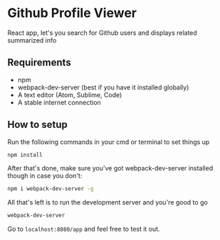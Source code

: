 # Github Profile Viewer
React app, let's you search for Github users and displays related summarized info

## Requirements
* npm
* webpack-dev-server (best if you have it installed globally)
* A text editor (Atom, Sublime, Code)
* A stable internet connection

## How to setup
Run the following commands in your cmd or terminal to set things up
```sh
npm install
```
After that's done, make sure you've got webpack-dev-server installed though in case you don't:
```sh
npm i webpack-dev-server -g
```
All that's left is to run the development server and you're good to go
```sh
webpack-dev-server
```

Go to `localhost:8080/app` and feel free to test it out.